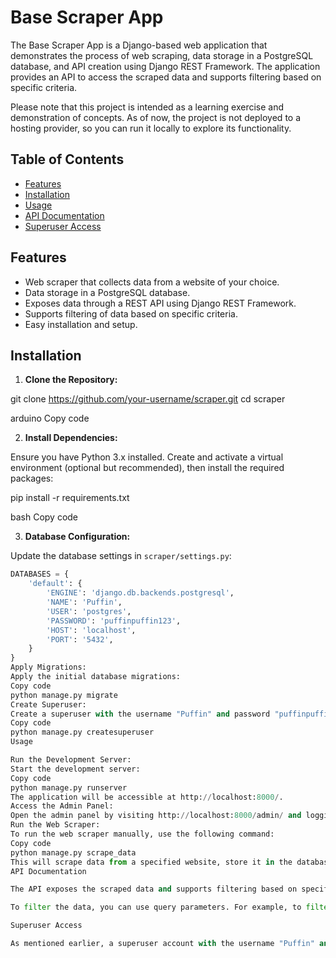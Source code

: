 # Base Scraper App

The Base Scraper App is a Django-based web application that demonstrates the process of web scraping, data storage in a PostgreSQL database, and API creation using Django REST Framework. The application provides an API to access the scraped data and supports filtering based on specific criteria.

Please note that this project is intended as a learning exercise and demonstration of concepts. As of now, the project is not deployed to a hosting provider, so you can run it locally to explore its functionality.

## Table of Contents

- [Features](#features)
- [Installation](#installation)
- [Usage](#usage)
- [API Documentation](#api-documentation)
- [Superuser Access](#superuser-access)

## Features

- Web scraper that collects data from a website of your choice.
- Data storage in a PostgreSQL database.
- Exposes data through a REST API using Django REST Framework.
- Supports filtering of data based on specific criteria.
- Easy installation and setup.

## Installation

1. **Clone the Repository:**

git clone https://github.com/your-username/scraper.git
cd scraper

arduino
Copy code

2. **Install Dependencies:**

Ensure you have Python 3.x installed. Create and activate a virtual environment (optional but recommended), then install the required packages:

pip install -r requirements.txt

bash
Copy code

3. **Database Configuration:**

Update the database settings in `scraper/settings.py`:

```python
DATABASES = {
    'default': {
        'ENGINE': 'django.db.backends.postgresql',
        'NAME': 'Puffin',
        'USER': 'postgres',
        'PASSWORD': 'puffinpuffin123',
        'HOST': 'localhost',
        'PORT': '5432',
    }
}
Apply Migrations:
Apply the initial database migrations:
Copy code
python manage.py migrate
Create Superuser:
Create a superuser with the username "Puffin" and password "puffinpuffin123":
Copy code
python manage.py createsuperuser
Usage

Run the Development Server:
Start the development server:
Copy code
python manage.py runserver
The application will be accessible at http://localhost:8000/.
Access the Admin Panel:
Open the admin panel by visiting http://localhost:8000/admin/ and logging in with your superuser credentials.
Run the Web Scraper:
To run the web scraper manually, use the following command:
Copy code
python manage.py scrape_data
This will scrape data from a specified website, store it in the database, and display a success message.
API Documentation

The API exposes the scraped data and supports filtering based on specific criteria. To access the API, use the following URL: http://localhost:8000/api/data/.

To filter the data, you can use query parameters. For example, to filter data with titles containing the word "example," use the URL: http://localhost:8000/api/data/?title_contains=example.

Superuser Access

As mentioned earlier, a superuser account with the username "Puffin" and password "puffinpuffin123" has been created. You can use this account to access the Django admin panel and explore the application's functionality.
